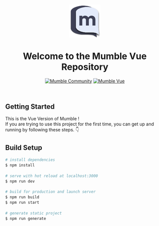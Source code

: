 #
<p align="center">
<img src="./static/dark-logo.png" width="20%">
</p>

<div align="center">
<h1>Welcome to the Mumble Vue Repository</h1>

<a href="https://discord.gg/TxgpyK8pzf">![Mumble Community](https://img.shields.io/discord/825371211399692308?label=Mumble%20Community&style=for-the-badge&logo=Discord)</a>
<a href="https://mumble-vue.herokuapp.com">![Mumble Vue](https://img.shields.io/badge/Mumble-Vue-9cf?style=for-the-badge)</a>

</div>

<br/>

## Getting Started 

This is the Vue Version of Mumble !
<br />
If you are trying to use this project for the first time, you can get up and running by following these steps. 👇 

## Build Setup

```bash
# install dependencies
$ npm install

# serve with hot reload at localhost:3000
$ npm run dev

# build for production and launch server
$ npm run build
$ npm run start

# generate static project
$ npm run generate
```
